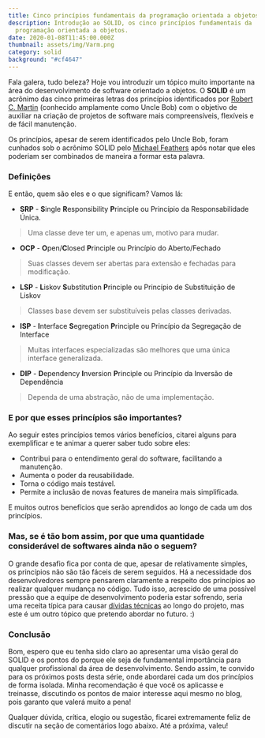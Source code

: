 ```yaml
---
title: Cinco princípios fundamentais da programação orientada a objetos.
description: Introdução ao SOLID, os cinco princípios fundamentais da
  programação orientada a objetos.
date: 2020-01-08T11:45:00.000Z
thumbnail: assets/img/Varm.png
category: solid
background: "#cf4647"
---
```

Fala galera, tudo beleza? Hoje vou introduzir um tópico muito importante na área do desenvolvimento de software orientado a objetos.  O **SOLID** é um acrônimo das cinco primeiras letras dos princípios identificados por [Robert C. Martin](https://en.wikipedia.org/wiki/Robert_C._Martin)  (conhecido amplamente como Uncle Bob) com o objetivo de auxiliar na criação de projetos de software mais compreensíveis, flexíveis e de fácil manutenção. 

Os princípios, apesar de serem identificados pelo Uncle Bob, foram cunhados sob o acrônimo SOLID pelo [Michael Feathers](https://twitter.com/mfeathers) após  notar que eles poderiam ser combinados de maneira a formar esta palavra. 

### Definições

E então, quem são eles e o que significam? Vamos lá:

* **SRP** - **S**ingle **R**esponsibility **P**rinciple ou Princípio da Responsabilidade Única.

> Uma classe deve ter um, e apenas um, motivo para mudar.

* **OCP** - **O**pen/**C**losed **P**rinciple ou Princípio do Aberto/Fechado

> Suas classes devem ser abertas para extensão e fechadas para modificação.

* **LSP** - **L**iskov **S**ubstitution **P**rinciple ou Princípio de Substituição de Liskov

> Classes base devem ser substituíveis pelas classes derivadas.

* **ISP** - **I**nterface **S**egregation **P**rinciple ou Princípio da Segregação de Interface

> Muitas interfaces especializadas são melhores que uma única interface generalizada.

* **DIP** - **D**ependency **I**nversion **P**rinciple ou Princípio da Inversão de Dependência

> Dependa de uma abstração, não de uma implementação.

### E por que esses princípios são importantes?

Ao seguir estes princípios temos vários benefícios, citarei alguns para exemplificar e te animar a querer saber tudo sobre eles:

* Contribui para o entendimento geral do software, facilitando a manutenção.
* Aumenta o poder da reusabilidade.
* Torna o código mais testável.
* Permite a inclusão de novas features de maneira mais simplificada.

E muitos outros benefícios que serão aprendidos ao longo de cada um dos princípios.

### Mas, se é tão bom assim, por que uma quantidade considerável de softwares ainda não o seguem?

O grande desafio fica por conta de que, apesar de relativamente simples, os princípios não são tão fáceis de serem seguidos. Há a necessidade dos desenvolvedores sempre pensarem claramente a respeito dos princípios ao realizar qualquer mudança no código. Tudo isso,
acrescido de uma possível pressão que a equipe de desenvolvimento poderia estar sofrendo, seria uma receita típica para causar [dívidas técnicas](https://en.wikipedia.org/wiki/Technical_debt) ao longo do projeto, mas este é um outro tópico que pretendo abordar no futuro. :)

### Conclusão

Bom, espero que eu tenha sido claro ao apresentar uma visão geral do SOLID e os pontos do porque ele seja de fundamental importância para qualquer profissional da área de desenvolvimento. Sendo assim, te convido para os próximos posts desta série, onde
abordarei cada um dos princípios de forma isolada. Minha recomendação é que você os aplicasse e treinasse, discutindo
os pontos de maior interesse aqui mesmo no blog, pois garanto que valerá muito a pena!

Qualquer dúvida, crítica, elogio ou sugestão, ficarei extremamente feliz de discutir na seção de comentários logo abaixo. Até a próxima, valeu!